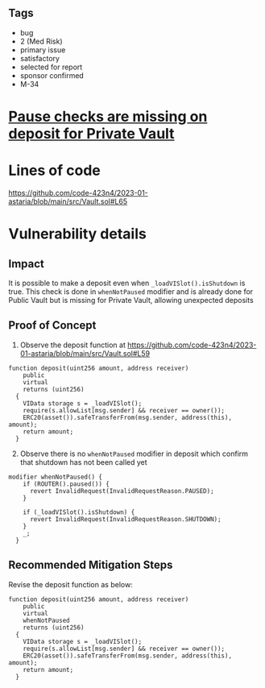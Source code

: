 ## Tags

- bug
- 2 (Med Risk)
- primary issue
- satisfactory
- selected for report
- sponsor confirmed
- M-34

# [Pause checks are missing on deposit for Private Vault](https://github.com/code-423n4/2023-01-astaria-findings/issues/25) 

# Lines of code

https://github.com/code-423n4/2023-01-astaria/blob/main/src/Vault.sol#L65


# Vulnerability details

## Impact
It is possible to make a deposit even when `_loadVISlot().isShutdown` is true. This check is done in `whenNotPaused` modifier and is already done for Public Vault but is missing for Private Vault, allowing unexpected deposits

## Proof of Concept
1. Observe the deposit function at https://github.com/code-423n4/2023-01-astaria/blob/main/src/Vault.sol#L59

```
function deposit(uint256 amount, address receiver)
    public
    virtual
    returns (uint256)
  {
    VIData storage s = _loadVISlot();
    require(s.allowList[msg.sender] && receiver == owner());
    ERC20(asset()).safeTransferFrom(msg.sender, address(this), amount);
    return amount;
  }
```

2. Observe there is no `whenNotPaused` modifier in deposit which confirm that shutdown has not been called yet

```
modifier whenNotPaused() {
    if (ROUTER().paused()) {
      revert InvalidRequest(InvalidRequestReason.PAUSED);
    }

    if (_loadVISlot().isShutdown) {
      revert InvalidRequest(InvalidRequestReason.SHUTDOWN);
    }
    _;
  }
```

## Recommended Mitigation Steps
Revise the deposit function as below:

```
function deposit(uint256 amount, address receiver)
    public
    virtual 
    whenNotPaused
    returns (uint256)
  {
    VIData storage s = _loadVISlot();
    require(s.allowList[msg.sender] && receiver == owner());
    ERC20(asset()).safeTransferFrom(msg.sender, address(this), amount);
    return amount;
  }
```